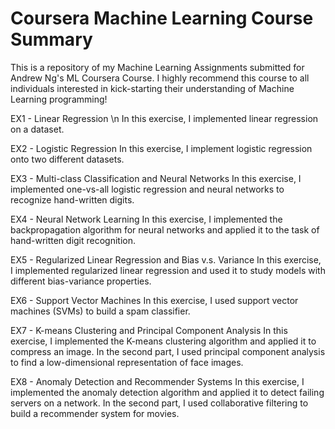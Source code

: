 # Coursera Machine Learning Course Summary
This is a repository of my Machine Learning Assignments submitted for Andrew Ng's ML Coursera Course. I highly recommend this course to all individuals interested in kick-starting their understanding of Machine Learning programming! 

EX1 - Linear Regression \n
In this exercise, I implemented linear regression on a dataset. 

EX2 - Logistic Regression
In this exercise, I implement logistic regression onto two different datasets.

EX3 - Multi-class Classification and Neural Networks
In this exercise, I implemented one-vs-all logistic regression and neural networks to recognize hand-written digits.

EX4 - Neural Network Learning
In this exercise, I implemented the backpropagation algorithm for neural networks and applied it to the task of hand-written digit recognition.

EX5 - Regularized Linear Regression and Bias v.s. Variance
In this exercise, I implemented regularized linear regression and used it to study models with different bias-variance properties.

EX6 - Support Vector Machines
In this exercise, I used support vector machines (SVMs) to build a spam classifier.

EX7 - K-means Clustering and Principal Component Analysis
In this exercise, I implemented the K-means clustering algorithm and applied it to compress an image. In the second part, I used principal component analysis to find a low-dimensional representation of face images.

EX8 - Anomaly Detection and Recommender Systems
In this exercise, I implemented the anomaly detection algorithm and applied it to detect failing servers on a network. In the second part, I used collaborative filtering to build a recommender system for movies.
